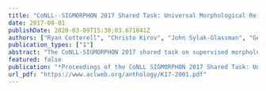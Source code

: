 ```yaml
---
title: "CoNLL--SIGMORPHON 2017 Shared Task: Universal Morphological Reinflection in 52 Languages"
date: 2017-08-01
publishDate: 2020-03-09T15:30:03.671841Z
authors: ["Ryan Cotterell", "Christo Kirov", "John Sylak-Glassman", "Géraldine Walther", "Ekaterina Vylomova", "Patrick Xia", "Manaal Faruqui", "Sandra Kübler", "David Yarowsky", "Jason Eisner", "Mans Hulden"]
publication_types: ["1"]
abstract: "The CoNLL-SIGMORPHON 2017 shared task on supervised morphological generation required systems to be trained and tested in each of 52 typologically diverse languages. In sub-task 1, submitted systems were asked to predict a specific inflected form of a given lemma. In sub-task 2, systems were given a lemma and some of its specific inflected forms, and asked to complete the inflectional paradigm by predicting all of the remaining inflected forms. Both sub-tasks included high, medium, and low-resource conditions. Sub-task 1 received 24 system submissions, while sub-task 2 received 3 system submissions. Following the success of neural sequence-to-sequence models in the SIGMORPHON 2016 shared task, all but one of the submissions included a neural component. The results show that high performance can be achieved with small training datasets, so long as models have appropriate inductive bias or make use of additional unlabeled data or synthetic data. However, different biasing and data augmentation resulted in non-identical sets of inflected forms being predicted correctly, suggesting that there is room for future improvement."
featured: false
publication: "*Proceedings of the CoNLL SIGMORPHON 2017 Shared Task: Universal Morphological Reinflection*"
url_pdf: "https://www.aclweb.org/anthology/K17-2001.pdf"
---
```


